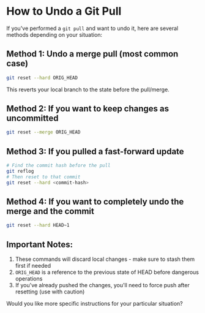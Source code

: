 # How to Undo a Git Pull

If you've performed a `git pull` and want to undo it, here are several methods depending on your situation:

## Method 1: Undo a merge pull (most common case)

```bash
git reset --hard ORIG_HEAD
```

This reverts your local branch to the state before the pull/merge.

## Method 2: If you want to keep changes as uncommitted

```bash
git reset --merge ORIG_HEAD
```

## Method 3: If you pulled a fast-forward update

```bash
# Find the commit hash before the pull
git reflog
# Then reset to that commit
git reset --hard <commit-hash>
```

## Method 4: If you want to completely undo the merge and the commit

```bash
git reset --hard HEAD~1
```

## Important Notes:

1. These commands will discard local changes - make sure to stash them first if needed
2. `ORIG_HEAD` is a reference to the previous state of HEAD before dangerous operations
3. If you've already pushed the changes, you'll need to force push after resetting (use with caution)

Would you like more specific instructions for your particular situation?
